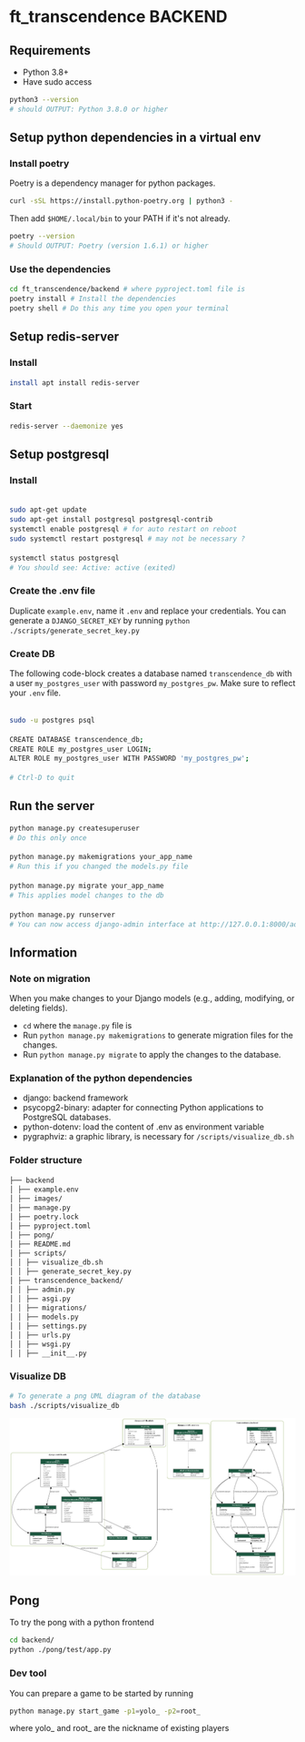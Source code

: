 # ft_transcendence BACKEND

## Requirements

- Python 3.8+
- Have sudo access

``` sh
python3 --version
# should OUTPUT: Python 3.8.0 or higher
```

## Setup python dependencies in a virtual env

### Install poetry

Poetry is a dependency manager for python packages.

``` sh
curl -sSL https://install.python-poetry.org | python3 -
```

Then add `$HOME/.local/bin` to your PATH if it's not already.

``` sh
poetry --version
# Should OUTPUT: Poetry (version 1.6.1) or higher
```

### Use the dependencies

``` sh
cd ft_transcendence/backend # where pyproject.toml file is
poetry install # Install the dependencies
poetry shell # Do this any time you open your terminal
```
## Setup redis-server

### Install

``` sh
install apt install redis-server
```

### Start

``` sh
redis-server --daemonize yes
```

## Setup postgresql

### Install

``` sh

sudo apt-get update
sudo apt-get install postgresql postgresql-contrib
systemctl enable postgresql # for auto restart on reboot
sudo systemctl restart postgresql # may not be necessary ?

systemctl status postgresql
# You should see: Active: active (exited)
```

### Create the .env file

Duplicate `example.env`, name it `.env` and replace your credentials.
You can generate a `DJANGO_SECRET_KEY` by running `python ./scripts/generate_secret_key.py`

### Create DB

The following code-block creates a database named `transcendence_db` with a user `my_postgres_user` with password `my_postgres_pw`. Make sure to reflect your `.env` file.

``` sh

sudo -u postgres psql

CREATE DATABASE transcendence_db;
CREATE ROLE my_postgres_user LOGIN;
ALTER ROLE my_postgres_user WITH PASSWORD 'my_postgres_pw';

# Ctrl-D to quit
```

## Run the server

``` sh
python manage.py createsuperuser
# Do this only once

python manage.py makemigrations your_app_name
# Run this if you changed the models.py file

python manage.py migrate your_app_name
# This applies model changes to the db

python manage.py runserver
# You can now access django-admin interface at http://127.0.0.1:8000/admin/ with the superuser credentials
```

## Information

### Note on migration

When you make changes to your Django models (e.g., adding, modifying, or deleting fields).
- `cd` where the `manage.py` file is
- Run `python manage.py makemigrations` to generate migration files for the changes.
- Run `python manage.py migrate` to apply the changes to the database.

### Explanation of the python dependencies

- django: backend framework
- psycopg2-binary: adapter for connecting Python applications to PostgreSQL databases.
- python-dotenv: load the content of .env as environment variable
- pygraphviz: a graphic library, is necessary for `/scripts/visualize_db.sh`

### Folder structure

```plaintext
├── backend
│ ├── example.env
│ ├── images/
│ ├── manage.py
│ ├── poetry.lock
│ ├── pyproject.toml
│ ├── pong/
│ ├── README.md
│ ├── scripts/
│ │ ├── visualize_db.sh
│ │ ├── generate_secret_key.py
│ ├── transcendence_backend/
│ │ ├── admin.py
│ │ ├── asgi.py
│ │ ├── migrations/
│ │ ├── models.py
│ │ ├── settings.py
│ │ ├── urls.py
│ │ ├── wsgi.py
│ │ ├── __init__.py

```

### Visualize DB

``` sh
# To generate a png UML diagram of the database
bash ./scripts/visualize_db
```

![DB visualization](images/db.png)


## Pong

To try the pong with a python frontend

``` sh
cd backend/
python ./pong/test/app.py
```

### Dev tool

You can prepare a game to be started by running

``` sh
python manage.py start_game -p1=yolo_ -p2=root_
```

where yolo_ and root_ are the nickname of existing players

